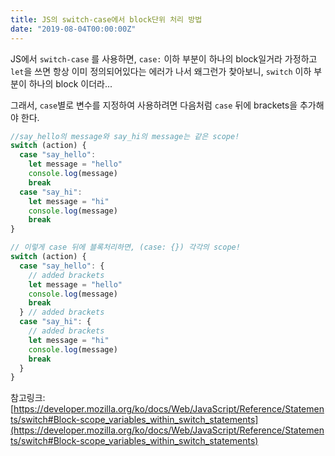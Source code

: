 ```yaml
---
title: JS의 switch-case에서 block단위 처리 방법
date: "2019-08-04T00:00:00Z"
---
```


JS에서 `switch-case` 를 사용하면,
`case:` 이하 부분이 하나의 block일거라 가정하고 `let`을 쓰면 항상 이미 정의되어있다는 에러가 나서 왜그런가 찾아보니,
`switch` 이하 부분이 하나의 block 이더라...

그래서, `case`별로 변수를 지정하여 사용하려면 다음처럼 `case` 뒤에 brackets을 추가해야 한다.

```js
//say_hello의 message와 say_hi의 message는 같은 scope!
switch (action) {
  case "say_hello":
    let message = "hello"
    console.log(message)
    break
  case "say_hi":
    let message = "hi"
    console.log(message)
    break
}
```

```js
// 이렇게 case 뒤에 블록처리하면, (case: {}) 각각의 scope!
switch (action) {
  case "say_hello": {
    // added brackets
    let message = "hello"
    console.log(message)
    break
  } // added brackets
  case "say_hi": {
    // added brackets
    let message = "hi"
    console.log(message)
    break
  }
}
```

참고링크: [https://developer.mozilla.org/ko/docs/Web/JavaScript/Reference/Statements/switch#Block-scope_variables_within_switch_statements](https://developer.mozilla.org/ko/docs/Web/JavaScript/Reference/Statements/switch#Block-scope_variables_within_switch_statements)
